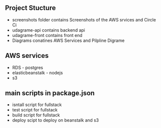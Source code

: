 ## Project Stucture 
- screenshots folder contains Screenshots of the AWS srvices and Circle Ci 
- udagrame-api contains backend api 
- udagrame-front contains front end 
- Diagrams conatines AWS Services and Pilpline Digrame  

## AWS services 
- RDS - postgres 
- elasticbeanstalk - nodejs
- s3

## main scripts in package.json
- isntall script for fullstack
- test script for fullstack 
- build script for fullstack
- deploy scipt to deploy on beanstalk and s3
